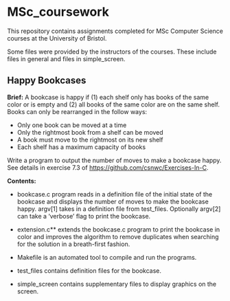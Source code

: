 # MSc_coursework

This repository contains assignments completed for MSc Computer Science courses at the University of Bristol. 

Some files were provided by the instructors of the courses. These include files in general and files in simple_screen. 

## Happy Bookcases 

**Brief:** A bookcase is happy if (1) each shelf only has books of the same color or is empty and (2) all books of the same color are on the same shelf. Books can only be rearranged in the follow ways: 

* Only one book can be moved at a time 
* Only the rightmost book from a shelf can be moved 
* A book must move to the rightmost on its new shelf
* Each shelf has a maximum capacity of books 

Write a program to output the number of moves to make a bookcase happy. See details in exercise 7.3 of https://github.com/csnwc/Exercises-In-C.

**Contents:** 

* bookcase.c program reads in a definition file of the initial state of the bookcase and displays the number of moves to make the bookcase happy. argv[1] takes in a definition file from test_files. Optionally argv[2] can take a ‘verbose’ flag to print the bookcase. 

* extension.c** extends the bookcase.c program to print the bookcase in color and improves the algorithm to remove duplicates when searching for the solution in a breath-first fashion. 

* Makefile is an automated tool to compile and run the programs. 

* test_files contains definition files for the bookcase. 

* simple_screen contains supplementary files to display graphics on the screen. 

